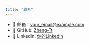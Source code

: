 ```yaml
---
title: "联系"
---
```


- 📧 邮箱：your_email@example.com  
- 🔗 GitHub: [Zheng-Tt](https://github.com/Zheng-Tt)  
- 🔗 LinkedIn: [你的LinkedIn](/)  
